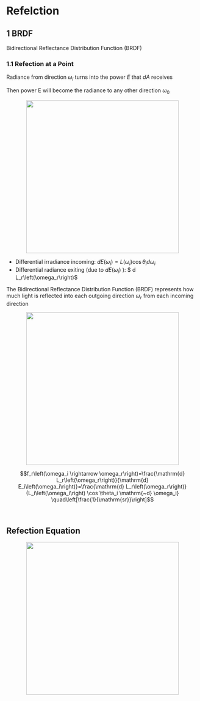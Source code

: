 &emsp;
# Refelction


## 1 BRDF
Bidirectional Reflectance Distribution Function (BRDF)

### 1.1 Refection at a Point
Radiance from direction $\omega_i$ turns into the power $E$ that $d A$ receives 

Then power $\mathrm{E}$ will become the radiance to any other direction $\omega_0$

<div align=center>
    <image src="imgs/3.2-1.png" width=400>
</div>

- Differential irradiance incoming: $d E\left(\omega_i\right)=L\left(\omega_i\right) \cos \theta_i d \omega_i$ 
- Differential radiance exiting (due to $d E\left(\omega_i\right)$ ): $ d L_r\left(\omega_r\right)$


The Bidirectional Reflectance Distribution Function (BRDF) represents how much light is reflected into each outgoing direction $\omega_r$ from each incoming direction
<div align=center>
    <image src="imgs/3.2-2.png" width=400>
</div>

$$f_r\left(\omega_i \rightarrow \omega_r\right)=\frac{\mathrm{d} L_r\left(\omega_r\right)}{\mathrm{d} E_i\left(\omega_i\right)}=\frac{\mathrm{d} L_r\left(\omega_r\right)}{L_i\left(\omega_i\right) \cos \theta_i \mathrm{~d} \omega_i} \quad\left[\frac{1}{\mathrm{sr}}\right]$$


&emsp;
## Refection Equation
<div align=center>
    <image src="imgs/3.2-3.png" width=400>
</div>
